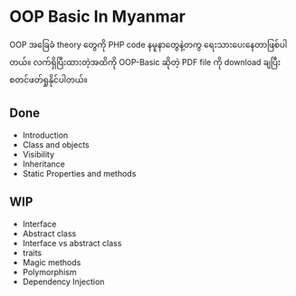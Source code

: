 # OOP Basic In Myanmar

OOP အခြေခံ theory တွေကို PHP code နမူနာတွေနဲ့တကွ ရေးသားပေးနေတာဖြစ်ပါတယ်။ လက်ရှိပြီးထားတဲ့အထိကို OOP-Basic ဆိုတဲ့ PDF file ကို download ချပြီးစတင်ဖတ်ရှုနိုင်ပါတယ်။

## Done

- Introduction
- Class and objects
- Visibility
- Inheritance
- Static Properties and methods

## WIP

- Interface
- Abstract class
- Interface vs abstract class
- traits
- Magic methods
- Polymorphism
- Dependency Injection
